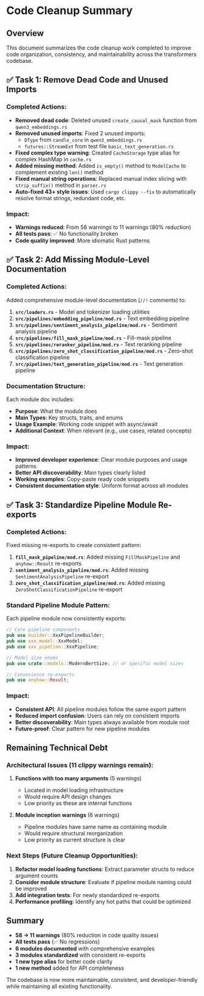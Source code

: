 # Code Cleanup Summary

## Overview
This document summarizes the code cleanup work completed to improve code organization, consistency, and maintainability across the transformers codebase.

## ✅ Task 1: Remove Dead Code and Unused Imports

### Completed Actions:
- **Removed dead code**: Deleted unused `create_causal_mask` function from `qwen3_embeddings.rs`
- **Removed unused imports**: Fixed 2 unused imports:
  - `DType` from `candle_core` in `qwen3_embeddings.rs`
  - `futures::StreamExt` from test file `basic_text_generation.rs`
- **Fixed complex type warning**: Created `CacheStorage` type alias for complex HashMap in `cache.rs`
- **Added missing method**: Added `is_empty()` method to `ModelCache` to complement existing `len()` method
- **Fixed manual string operations**: Replaced manual index slicing with `strip_suffix()` method in `parser.rs`
- **Auto-fixed 43+ style issues**: Used `cargo clippy --fix` to automatically resolve format strings, redundant code, etc.

### Impact:
- **Warnings reduced**: From 58 warnings to 11 warnings (80% reduction)
- **All tests pass**: ✅ No functionality broken
- **Code quality improved**: More idiomatic Rust patterns

## ✅ Task 2: Add Missing Module-Level Documentation

### Completed Actions:
Added comprehensive module-level documentation (`//!` comments) to:

1. **`src/loaders.rs`** - Model and tokenizer loading utilities
2. **`src/pipelines/embedding_pipeline/mod.rs`** - Text embedding pipeline
3. **`src/pipelines/sentiment_analysis_pipeline/mod.rs`** - Sentiment analysis pipeline
4. **`src/pipelines/fill_mask_pipeline/mod.rs`** - Fill-mask pipeline
5. **`src/pipelines/reranker_pipeline/mod.rs`** - Text reranking pipeline
6. **`src/pipelines/zero_shot_classification_pipeline/mod.rs`** - Zero-shot classification pipeline
7. **`src/pipelines/text_generation_pipeline/mod.rs`** - Text generation pipeline

### Documentation Structure:
Each module doc includes:
- **Purpose**: What the module does
- **Main Types**: Key structs, traits, and enums
- **Usage Example**: Working code snippet with async/await
- **Additional Context**: When relevant (e.g., use cases, related concepts)

### Impact:
- **Improved developer experience**: Clear module purposes and usage patterns
- **Better API discoverability**: Main types clearly listed
- **Working examples**: Copy-paste ready code snippets
- **Consistent documentation style**: Uniform format across all modules

## ✅ Task 3: Standardize Pipeline Module Re-exports

### Completed Actions:
Fixed missing re-exports to create consistent pattern:

1. **`fill_mask_pipeline/mod.rs`**: Added missing `FillMaskPipeline` and `anyhow::Result` re-exports
2. **`sentiment_analysis_pipeline/mod.rs`**: Added missing `SentimentAnalysisPipeline` re-export
3. **`zero_shot_classification_pipeline/mod.rs`**: Added missing `ZeroShotClassificationPipeline` re-export

### Standard Pipeline Module Pattern:
Each pipeline module now consistently exports:
```rust
// Core pipeline components
pub use builder::XxxPipelineBuilder;
pub use xxx_model::XxxModel;
pub use xxx_pipeline::XxxPipeline;

// Model size enums
pub use crate::models::ModernBertSize; // or specific model sizes

// Convenience re-exports
pub use anyhow::Result;
```

### Impact:
- **Consistent API**: All pipeline modules follow the same export pattern
- **Reduced import confusion**: Users can rely on consistent imports
- **Better discoverability**: Main types always available from module root
- **Future-proof**: Clear pattern for new pipeline modules

## Remaining Technical Debt

### Architectural Issues (11 clippy warnings remain):
1. **Functions with too many arguments** (5 warnings)
   - Located in model loading infrastructure
   - Would require API design changes
   - Low priority as these are internal functions

2. **Module inception warnings** (6 warnings)
   - Pipeline modules have same name as containing module
   - Would require structural reorganization
   - Low priority as current structure is clear

### Next Steps (Future Cleanup Opportunities):
1. **Refactor model loading functions**: Extract parameter structs to reduce argument counts
2. **Consider module structure**: Evaluate if pipeline module naming could be improved
3. **Add integration tests**: For newly standardized re-exports
4. **Performance profiling**: Identify any hot paths that could be optimized

## Summary
- **58 → 11 warnings** (80% reduction in code quality issues)
- **All tests pass** (✅ No regressions)
- **6 modules documented** with comprehensive examples
- **3 modules standardized** with consistent re-exports
- **1 new type alias** for better code clarity
- **1 new method** added for API completeness

The codebase is now more maintainable, consistent, and developer-friendly while maintaining all existing functionality.